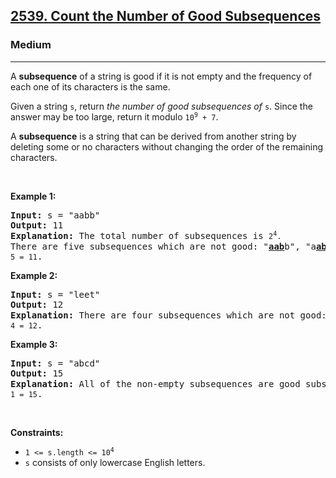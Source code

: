 <h2><a href="https://leetcode.com/problems/count-the-number-of-good-subsequences/">2539. Count the Number of Good Subsequences</a></h2><h3>Medium</h3><hr><div><p>A <strong>subsequence</strong> of a string is&nbsp;good if it is not empty and the frequency of each one of its characters is the same.</p>

<p>Given a string <code>s</code>, return <em>the number of good subsequences of</em> <code>s</code>. Since the answer may be too large, return it modulo <code>10<sup>9</sup> + 7</code>.</p>

<p>A <strong>subsequence</strong> is a string that can be derived from another string by deleting some or no characters without changing the order of the remaining characters.</p>

<p>&nbsp;</p>
<p><strong class="example">Example 1:</strong></p>

<pre><strong>Input:</strong> s = "aabb"
<strong>Output:</strong> 11
<strong>Explanation:</strong> The total number of subsequences is <code>2<sup>4</sup>. </code>There are five subsequences which are not good: "<strong><u>aab</u></strong>b", "a<u><strong>abb</strong></u>", "<strong><u>a</u></strong>a<u><strong>bb</strong></u>", "<u><strong>aa</strong></u>b<strong><u>b</u></strong>", and the empty subsequence. Hence, the number of good subsequences is <code>2<sup>4</sup>-5 = 11</code>.</pre>

<p><strong class="example">Example 2:</strong></p>

<pre><strong>Input:</strong> s = "leet"
<strong>Output:</strong> 12
<strong>Explanation:</strong> There are four subsequences which are not good: "<strong><u>l</u><em>ee</em></strong>t", "l<u><strong>eet</strong></u>", "<strong><u>leet</u></strong>", and the empty subsequence. Hence, the number of good subsequences is <code>2<sup>4</sup>-4 = 12</code>.
</pre>

<p><strong class="example">Example 3:</strong></p>

<pre><strong>Input:</strong> s = "abcd"
<strong>Output:</strong> 15
<strong>Explanation:</strong> All of the non-empty subsequences are good subsequences. Hence, the number of good subsequences is <code>2<sup>4</sup>-1 = 15</code>.
</pre>

<p>&nbsp;</p>
<p><strong>Constraints:</strong></p>

<ul>
	<li><code>1 &lt;= s.length &lt;= 10<sup>4</sup></code></li>
	<li><code>s</code> consists of only lowercase English letters.</li>
</ul>
</div>
